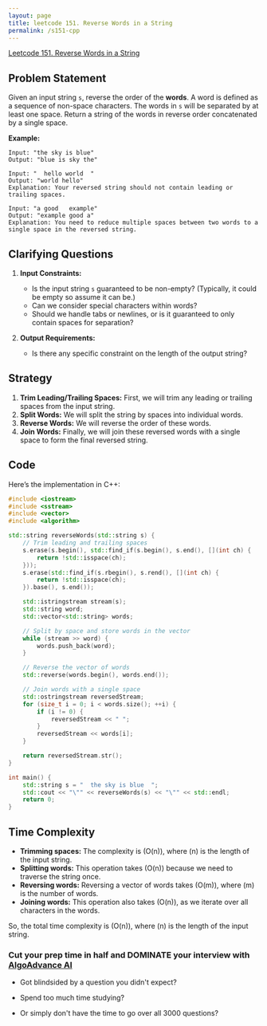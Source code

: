 ```yaml
---
layout: page
title: leetcode 151. Reverse Words in a String
permalink: /s151-cpp
---
```

[Leetcode 151. Reverse Words in a String](https://algoadvance.github.io/algoadvance/l151)
## Problem Statement
Given an input string `s`, reverse the order of the **words**. A word is defined as a sequence of non-space characters. The words in `s` will be separated by at least one space. Return a string of the words in reverse order concatenated by a single space.

**Example:**
```
Input: "the sky is blue"
Output: "blue is sky the"
```
```
Input: "  hello world  "
Output: "world hello"
Explanation: Your reversed string should not contain leading or trailing spaces.
```
```
Input: "a good   example"
Output: "example good a"
Explanation: You need to reduce multiple spaces between two words to a single space in the reversed string.
```

## Clarifying Questions
1. **Input Constraints:**
   - Is the input string `s` guaranteed to be non-empty? (Typically, it could be empty so assume it can be.)
   - Can we consider special characters within words?
   - Should we handle tabs or newlines, or is it guaranteed to only contain spaces for separation?

2. **Output Requirements:**
   - Is there any specific constraint on the length of the output string?

## Strategy
1. **Trim Leading/Trailing Spaces:** First, we will trim any leading or trailing spaces from the input string.
2. **Split Words:** We will split the string by spaces into individual words.
3. **Reverse Words:** We will reverse the order of these words.
4. **Join Words:** Finally, we will join these reversed words with a single space to form the final reversed string.

## Code
Here’s the implementation in C++:

```cpp
#include <iostream>
#include <sstream>
#include <vector>
#include <algorithm>

std::string reverseWords(std::string s) {
    // Trim leading and trailing spaces
    s.erase(s.begin(), std::find_if(s.begin(), s.end(), [](int ch) {
        return !std::isspace(ch);
    }));
    s.erase(std::find_if(s.rbegin(), s.rend(), [](int ch) {
        return !std::isspace(ch);
    }).base(), s.end());

    std::istringstream stream(s);
    std::string word;
    std::vector<std::string> words;

    // Split by space and store words in the vector
    while (stream >> word) {
        words.push_back(word);
    }

    // Reverse the vector of words
    std::reverse(words.begin(), words.end());

    // Join words with a single space
    std::ostringstream reversedStream;
    for (size_t i = 0; i < words.size(); ++i) {
        if (i != 0) {
            reversedStream << " ";
        }
        reversedStream << words[i];
    }

    return reversedStream.str();
}

int main() {
    std::string s = "  the sky is blue  ";
    std::cout << "\"" << reverseWords(s) << "\"" << std::endl;
    return 0;
}
```

## Time Complexity
- **Trimming spaces:** The complexity is \(O(n)\), where \(n\) is the length of the input string.
- **Splitting words:** This operation takes \(O(n)\) because we need to traverse the string once.
- **Reversing words:** Reversing a vector of words takes \(O(m)\), where \(m\) is the number of words.
- **Joining words:** This operation also takes \(O(n)\), as we iterate over all characters in the words.

So, the total time complexity is \(O(n)\), where \(n\) is the length of the input string.


### Cut your prep time in half and DOMINATE your interview with [AlgoAdvance AI](https://algoAdvance.com)

- Got blindsided by a question you didn't expect?

- Spend too much time studying?

- Or simply don't have the time to go over all 3000 questions?

